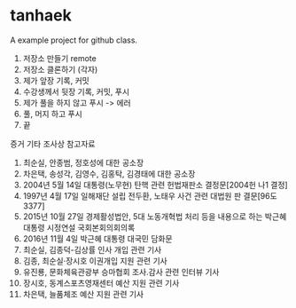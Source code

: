 # tanhaek
A example project for github class. 


1. 저장소 만들기  remote
2. 저장소 클론하기 (각자)
3. 제가 앞장 기록, 커밋
4. 수강생께서 뒷장 기록, 커밋, 푸시
5. 제가 풀을 하지 않고 푸시 -> 에러
6. 풀, 머지 하고 푸시
7. 끝

증거 기타 조사상 참고자료
1. 최순실, 안종범, 정호성에 대한 공소장
2. 차은택, 송성각, 김영수, 김홍탁, 김경태에 대한 공소장
3. 2004년 5월 14일 대통령(노무현) 탄핵 관련 헌법재판소 결정문[2004헌
나1 결정]
4. 1997년 4월 17일 일해재단 설립 전두환, 노태우 사건 관련 대법원 판
결문[96도3377]
5. 2015년 10월 27일 경제활성법안, 5대 노동개혁법 처리 등을 내용으로
하는 박근혜 대통령 시정연설 국회본회의회의록
6. 2016년 11월 4일 박근혜 대통령 대국민 담화문
7. 최순실, 김종덕-김상률 인사 개입 관련 기사
8. 김종, 최순실·장시호 이권개입 지원 관련 기사
9. 유진룡, 문화체육관광부 승마협회 조사․감사 관련 인터뷰 기사
10. 장시호, 동계스포츠영재센터 예산 지원 관련 기사
11. 차은택, 늘품체조 예산 지원 관련 기사